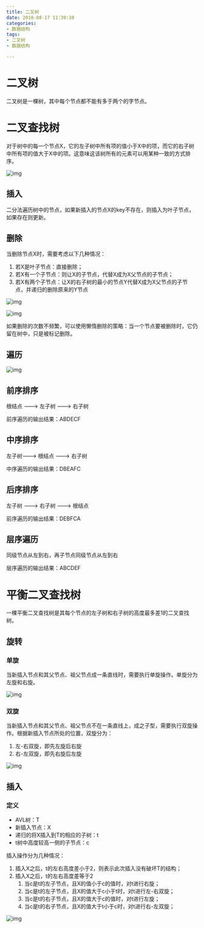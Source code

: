 ```yaml
---
title: 二叉树
date: 2018-08-17 11:39:10
categories:
- 数据结构
tags:
- 二叉树
- 数据结构

---
```


# 二叉树

二叉树是一棵树，其中每个节点都不能有多于两个的字节点。

# 二叉查找树

对于树中的每一个节点X，它的左子树中所有项的值小于X中的项，而它的右子树中所有项的值大于X中的项。这意味这该树所有的元素可以用某种一致的方式排序。

![img](二叉树/二叉查找树.png)

## 插入

二分法遍历树中的节点，如果新插入的节点X的key不存在，则插入为叶子节点，如果存在则更新。

## 删除

当删除节点X时，需要考虑以下几种情况：

1. 若X是叶子节点：直接删除；
2. 若X有一个子节点：则让X的子节点，代替X成为X父节点的子节点；
3. 若X有两个子节点：让X的右子树的最小的节点Y代替X成为X父节点的子节点，并递归的删除原来的Y节点

![img](二叉树/二叉查找树-删除.png)

![img](二叉树/二叉查找树-删除2.png)

如果删除的次数不频繁，可以使用懒惰删除的策略：当一个节点要被删除时，它仍留在树中，只是被标记删除。

## 遍历

![img](二叉树/二叉树遍历.png)

## 前序排序

根结点 ---> 左子树 ---> 右子树

前序遍历的输出结果：ABDECF

## 中序排序

左子树---> 根结点 ---> 右子树

中序遍历的输出结果：DBEAFC

## 后序排序

左子树 ---> 右子树 ---> 根结点

前序遍历的输出结果：DEBFCA

## 层序遍历

同级节点从左到右，再子节点同级节点从左到右

层序遍历的输出结果：ABCDEF

# 平衡二叉查找树

一棵平衡二叉查找树是其每个节点的左子树和右子树的高度最多差1的二叉查找树。

## 旋转

### 单旋

当新插入节点和其父节点、祖父节点成一条直线时，需要执行单旋操作。单旋分为左旋和右旋。

![img](二叉树/单旋.png)

### 双旋

当新插入节点和其父节点、祖父节点不在一条直线上，成之子型，需要执行双旋操作。根据新插入节点所处的位置，双旋分为：

1. 左-右双旋，即先左旋后右旋
2. 右-左双旋，即先右旋后左旋

![img](二叉树/双旋.png)

## 插入

### 定义

- AVL树：T
- 新插入节点：X
- 递归的将X插入到T的相应的子树：t
- t树中高度较高一侧的子节点：c

插入操作分为几种情况：

1. 插入X之后，t的左右高度差小于2，则表示此次插入没有破坏T的结构；
2. 插入X之后，t的左右高度差等于2
   1. 当c是t的左子节点，且X的值小于c的值时，对t进行右旋；
   2. 当c是t的左子节点，且X的值大于c小于t时，对t进行左-右双旋；
   3. 当c是t的右子节点，且X的值大于c的值时，对t进行左旋；
   4. 当c是t的右子节点，且X的值大于t小于c时，对t进行右-左双旋；

![img](二叉树/AVL-插入.png)